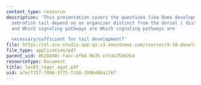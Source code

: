 ```yaml
---
content_type: resource
description: 'This presentation covers the questions like Does development of the
  zebrafish tail depend on an organizer distinct from the dorsal ( distinct from Spemann)organizer?
  and Which signaling pathways are Which signaling pathways are

  necessary/sufficient for tail development?'
file: https://ol-ocw-studio-app-qa.s3.amazonaws.com/courses/9-18-developmental-neurobiology-spring-2005/a7ecf75770903f75fcb83996d46a1767_lec03_roger_agat.pdf
file_type: application/pdf
parent_uid: 0620498c-faec-efb4-9635-e7cda75302b4
resourcetype: Document
title: lec03_roger_agat.pdf
uid: a7ecf757-7090-3f75-fcb8-3996d46a1767
---
```

